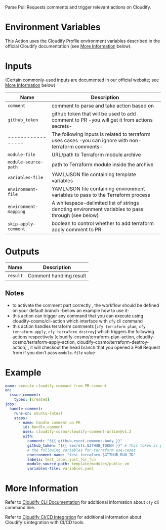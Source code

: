 Parse Pull Requests comments and trigger relevant actions on Cloudify.

# Environment Variables

This Action uses the Cloudify Profile environment variables described in the official
Cloudify documentation (see [More Information](#more-information) below).

# Inputs

(Certain commonly-used inputs are documented in our official website; see [More Information](#more-information) below)

| Name | Description
|------|------------
| `comment` | comment to parse and take action based on
| `github_token` | github token that will be used to add comment to PR -you will get it from actions secrets-
| -----------------| The following inputs is related to terraform uses cases -you can ignore with non-terraform comments-
| `module-file` | URL/path to Terraform module archive
| `module-source-path` | path to Terraform module inside the archive
| `variables-file` | YAML/JSON file containing template variables
| `environment-file` | YAML/JSON file containing environment variables to pass to the Terraform process
| `environment-mapping` | A whitespace-delimited list of strings denoting environment variables to pass through (see below)
| `skip-apply-comment` |  boolean to control whether to add terraform apply comment to PR

# Outputs

| Name | Description
|------|------------
| `result` | Comment handling result

## Notes

* to activate the comment part correctly , the workflow should be defined on your default branch -bellow an example how to use it-
* this action can trigger any command that you can execute using cloudify-cosmo/cli-action which interface with `cfy` cli command
* this action handles terraform comments [`cfy terraform plan`, `cfy terraform apply`, `cfy terraform destroy`] which triggers the following actions respectively [cloudify-cosmo/terraform-plan-action, cloudify-cosmo/terraform-apply-action, cloudify-cosmo/terraform-destroy-action] , it will checkout the head branch that you opened a Poll Request from if you don't pass `module-file` value

# Example

```yaml
name: execute cloudify command from PR comment
on:
  issue_comment:
    types: [created]
jobs:
  handle-comment:
    runs-on: ubuntu-latest
    steps:
      - name: handle comment on PR
        id: handle_comment
        uses: cloudify-cosmo/cloudify-comment-action@v1.2
        with:
          comment: "${{ github.event.comment.body }}"
          github_token: "${{ secrets.GITHUB_TOKEN }}" # This token is provided by Actions, you do not need to create your own token
          # the following variables for terraform use-cases
          environment-name: "test-terraform-$GITHUB_RUN_ID"
          labels: test_label:just_for_fun
          module-source-path: template/modules/public_vm
          variables-file: variables.yaml
```

# More Information

Refer to [Cloudify CLI Documentation](https://docs.cloudify.co/latest/cli/) for additional information about `cfy` cli command line.

Refer to [Cloudify CI/CD Integration](https://docs.cloudify.co/latest/working_with/integration/) for additional information about
Cloudify's integration with CI/CD tools.

